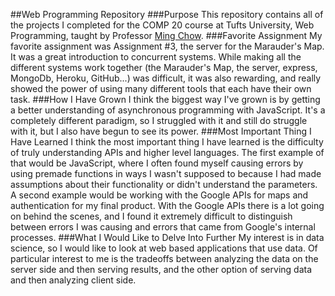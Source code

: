 ##Web Programming Repository
###Purpose
This repository contains all of the projects I completed for the COMP 20 course at Tufts University, Web Programming, taught by Professor [Ming Chow](http://mchow01.github.io/).
###Favorite Assignment
My favorite assignment was Assignment #3, the server for the Marauder's Map. It was a great introduction to concurrent systems. While making all the different systems work together (the Marauder's Map, the server, express, MongoDb, Heroku, GitHub...) was difficult, it was also rewarding, and really showed the power of using many different tools that each have their own task.
###How I Have Grown
I think the biggest way I've grown is by getting a better understanding of asynchronous programming with JavaScript. It's a completely different paradigm, so I struggled with it and still do struggle with it, but I also have begun to see its power.
###Most Important Thing I Have Learned
I think the most important thing I have learned is the difficulty of truly understanding APIs and higher level languages. The first example of that would be JavaScript, where I often found myself causing errors by using premade functions in ways I wasn't supposed to because I had made assumptions about their functionality or didn't understand the parameters. A second example would be working with the Google APIs for maps and authentication for my final product. With the Google APIs there is a lot going on behind the scenes, and I found it extremely difficult to distinguish between errors I was causing and errors that came from Google's internal processes.
###What I Would Like to Delve Into Further
My interest is in data science, so I would like to look at web based applications that use data. Of particular interest to me is the tradeoffs between analyzing the data on the server side and then serving results, and the other option of serving data and then analyzing client side.
